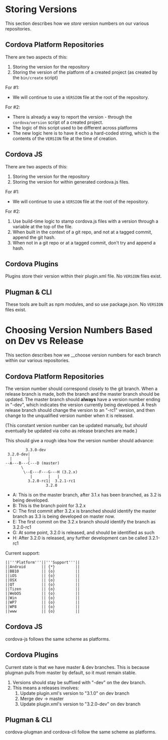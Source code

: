 # Storing Versions
This section describes how we _store_ version numbers on our various repositories.

## Cordova Platform Repositories
There are two aspects of this:
 1. Storing the version for the repository
 2. Storing the version of the platform of a created project (as created by the `bin/create` script)

For #1:
 * We will continue to use a `VERSION` file at the root of the repository.

For #2:
 * There is already a way to report the version - through the `cordova/version` script of a created project.
 * The logic of this script used to be different across platforms
 * The new logic here is to have it echo a hard-coded string, which is the contents of the `VERSION` file at the time of creation.

## Cordova JS
There are two aspects of this:
 1. Storing the version for the repository
 2. Storing the version for within generated cordova.js files.

For #1:
 * We will continue to use a `VERSION` file at the root of the repository.

For #2:
 1. Use build-time logic to stamp cordova.js files with a version through a variable at the top of the file.
 2. When built in the context of a git repo, and not at a tagged commit, append the git hash.
 3. When not in a git repo or at a tagged commit, don't try and append a hash.

## Cordova Plugins
Plugins store their version within their plugin.xml file. No `VERSION` files exist.

## Plugman & CLI
These tools are built as npm modules, and so use package.json. No `VERSION` files exist.


# Choosing Version Numbers Based on Dev vs Release
This section describes how we __choose version numbers for each branch within our various repositories.

## Cordova Platform Repositories
The version number should correspond closely to the git branch. When a release branch is made, both the branch and the master branch should be updated. The master branch should **always** have a version number ending in "-dev", which indicates the version currently being developed. A fresh release branch should change the version to an "-rc1" version, and then change to the unqualified version number when it is released.

(This constant version number can be updated manually, but *should* eventually be updated via coho as release branches are made.)

This should give a rough idea how the version number should advance:

             3.3.0-dev
     3.2.0-dev|
      |       |
    --A---B---C---D (master)
           \
            \--E---F---G---H (3.2.x)
               |       |   |
              3.2.0-rc1|  3.2.1-rc1
                      3.2.0

 * A: This is on the master branch, after 3.1.x has been branched, as 3.2 is being developed.
 * B: This is the branch point for 3.2.x
 * C: The first commit after 3.2.x is branched should identify the master branch as 3.3 is being developed on master now.
 * E: The first commit on the 3.2.x branch should identify the branch as 3.2.0-rc1
 * G: At some point, 3.2.0 is released, and should be identified as such
 * H: After 3.2.0 is released, any further development can be called 3.2.1-rc1

Current support:

    ||'''Platform'''||'''Support'''||
    ||Android       || {*}         ||
    ||BB10          || {o}         ||
    ||iOS           || {o}         ||
    ||OSX           || {o}         ||
    ||QT            || {o}         ||
    ||Tizen         || {o}         ||
    ||WebOS         || {o}         ||
    ||Win           || {o}         ||
    ||WP7           || {o}         ||
    ||WP8           || {o}         ||
    ||www           || {o}         ||

## Cordova JS
cordova-js follows the same scheme as platforms.


## Cordova Plugins
Current state is that we have master & dev branches. This is because plugman pulls from master by default, so it must remain stable.

 1. Versions should stay be suffixed with "-dev" on the dev branch.
 2. This means a releases involves:
    1. Update plugin.xml's version to "3.1.0" on dev branch
    2. Merge dev -> master
    3. Update plugin.xml's version to "3.2.0-dev" on dev branch

## Plugman & CLI
cordova-plugman and cordova-cli follow the same scheme as platforms.


